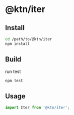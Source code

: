 # @ktn/iter

## Install

```bash
cd /path/to/@ktn/iter
npm install
```

## Build

run test

```bash
npm test
```

## Usage


```javascript
import Iter from '@ktn/iter';
```
